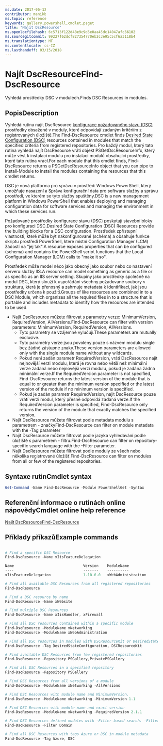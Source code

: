 ```yaml
---
ms.date: 2017-06-12
contributor: manikb
ms.topic: reference
keywords: gallery,powershell,cmdlet,psget
title: "Najít DscResource"
ms.openlocfilehash: 6c5713f122d48e9c9d5e0aa45dc14047afc56102
ms.sourcegitcommit: 99227f62dcf827354770eb2c3e95c5cf6a3118b4
ms.translationtype: MT
ms.contentlocale: cs-CZ
ms.lasthandoff: 03/15/2018
---
```

# <a name="find-dscresource"></a><span data-ttu-id="5086e-103">Najít DscResource</span><span class="sxs-lookup"><span data-stu-id="5086e-103">Find-DscResource</span></span>

<span data-ttu-id="5086e-104">Vyhledá prostředky DSC v modulech.</span><span class="sxs-lookup"><span data-stu-id="5086e-104">Finds DSC Resources in modules.</span></span>

## <a name="description"></a><span data-ttu-id="5086e-105">Popis</span><span class="sxs-lookup"><span data-stu-id="5086e-105">Description</span></span>

<span data-ttu-id="5086e-106">Vyhledá rutinu najít DscResource [konfigurace požadovaného stavu (DSC)](https://msdn.microsoft.com/PowerShell/dsc/overview) prostředky obsažené v moduly, které odpovídají zadaným kritériím z registrovaných úložiště.</span><span class="sxs-lookup"><span data-stu-id="5086e-106">The Find-DscResource cmdlet finds [Desired State Configuration (DSC)](https://msdn.microsoft.com/PowerShell/dsc/overview) resources contained in modules that match the specified criteria from registered repositories.</span></span>
<span data-ttu-id="5086e-107">Pro každý modul, který tato rutina vyhledá najít DscResource vrátí objekt PSGetDscResourceInfo, který může vést k instalaci modulu pro instalaci modulů obsahující prostředky, které tato rutina vrací.</span><span class="sxs-lookup"><span data-stu-id="5086e-107">For each module that this cmdlet finds, Find-DscResource returns a PSGetDscResourceInfo object that you can pipe to Install-Module to install the modules containing the resources that this cmdlet returns.</span></span>

<span data-ttu-id="5086e-108">DSC je nová platforma pro správu v prostředí Windows PowerShell, který umožňuje nasazení a Správa konfigurační data pro softwaru služby a správu prostředí, ve kterém se tyto služby spuštěny.</span><span class="sxs-lookup"><span data-stu-id="5086e-108">DSC is a new management platform in Windows PowerShell that enables deploying and managing configuration data for software services and managing the environment in which these services run.</span></span>

<span data-ttu-id="5086e-109">Požadované prostředky konfigurace stavu (DSC) poskytují stavební bloky pro konfiguraci DSC.</span><span class="sxs-lookup"><span data-stu-id="5086e-109">Desired State Configuration (DSC) Resources provide the building blocks for a DSC configuration.</span></span> <span data-ttu-id="5086e-110">Prostředek zpřístupní vlastnosti, které může být nakonfigurované (schéma) a obsahuje funkce skriptu prostředí PowerShell, které místní Configuration Manager (LCM) žádostí na "jej tak".</span><span class="sxs-lookup"><span data-stu-id="5086e-110">A resource exposes properties that can be configured (schema) and contains the PowerShell script functions that the Local Configuration Manager (LCM) calls to "make it so".</span></span>

<span data-ttu-id="5086e-111">Prostředek může model něco jako obecný jako soubor nebo co nastavení serveru služby IIS.</span><span class="sxs-lookup"><span data-stu-id="5086e-111">A resource can model something as generic as a file or as specific as an IIS server setting.</span></span> <span data-ttu-id="5086e-112">Skupiny jako prostředky společně na modul DSC, který slouží k uspořádání všechny požadované soubory v strukturu, která je přenosný a zahrnuje metadata k identifikaci, jak jsou prostředky určena k použití.</span><span class="sxs-lookup"><span data-stu-id="5086e-112">Groups of like resources are combined in to a DSC Module, which organizes all the required files in to a structure that is portable and includes metadata to identify how the resources are intended to be used.</span></span>

- <span data-ttu-id="5086e-113">Najít DscResource můžete filtrovat s parametry verze: MinimumVersion, RequiredVersion, AllVersions.</span><span class="sxs-lookup"><span data-stu-id="5086e-113">Find-DscResource can filter with version parameters: MinimumVersion, RequiredVersion, AllVersions.</span></span>
  - <span data-ttu-id="5086e-114">Tyto parametry se vzájemně vylučují.</span><span class="sxs-lookup"><span data-stu-id="5086e-114">These parameters are mutually exclusive.</span></span>
  - <span data-ttu-id="5086e-115">Tyto parametry verze jsou povoleny pouze s názvem modulu single bez žádné zástupné znaky.</span><span class="sxs-lookup"><span data-stu-id="5086e-115">These version parameters are allowed only with the single module name without any wildcards.</span></span>
  - <span data-ttu-id="5086e-116">Pokud není zadán parametr RequiredVersion, vrátí DscResource najít nejnovější verzi modulu, která je rovna nebo větší než minimální verze zadaná nebo nejnovější verzi modulu, pokud je zadána žádná minimální verze.</span><span class="sxs-lookup"><span data-stu-id="5086e-116">If the RequiredVersion parameter is not specified, Find-DscResource returns the latest version of the module that is equal to or greater than the minimum version specified or the latest version of the module if no minimum version is specified.</span></span>
  - <span data-ttu-id="5086e-117">Pokud je zadán parametr RequiredVersion, najít DscResource pouze vrátí verzi modul, který přesně odpovídá zadaná verze.</span><span class="sxs-lookup"><span data-stu-id="5086e-117">If the RequiredVersion parameter is specified, Find-DscResource only returns the version of the module that exactly matches the specified version.</span></span>
- <span data-ttu-id="5086e-118">Najít DscResource můžete filtrovat podle metadata modulu s parametrem - značky</span><span class="sxs-lookup"><span data-stu-id="5086e-118">Find-DscResource can filter on module metadata with the -Tag parameter</span></span>
- <span data-ttu-id="5086e-119">Najít DscResource můžete filtrovat podle jazyka vyhledávání podle úložiště s parametrem - filtru.</span><span class="sxs-lookup"><span data-stu-id="5086e-119">Find-DscResource can filter on repository-specific search language with the -Filter parameter.</span></span>
- <span data-ttu-id="5086e-120">Najít DscResource můžete filtrovat podle moduly ze všech nebo několika registrované úložišť.</span><span class="sxs-lookup"><span data-stu-id="5086e-120">Find-DscResource can filter on modules from all or few of the registered repositories.</span></span>

## <a name="cmdlet-syntax"></a><span data-ttu-id="5086e-121">Syntaxe rutin</span><span class="sxs-lookup"><span data-stu-id="5086e-121">Cmdlet syntax</span></span>
```powershell
Get-Command -Name Find-DscResource -Module PowerShellGet -Syntax
```

## <a name="cmdlet-online-help-reference"></a><span data-ttu-id="5086e-122">Referenční informace o rutinách online nápovědy</span><span class="sxs-lookup"><span data-stu-id="5086e-122">Cmdlet online help reference</span></span>

[<span data-ttu-id="5086e-123">Najít DscResource</span><span class="sxs-lookup"><span data-stu-id="5086e-123">Find-DscResource</span></span>](http://go.microsoft.com/fwlink/?LinkId=517196)

## <a name="example-commands"></a><span data-ttu-id="5086e-124">Příklady příkazů</span><span class="sxs-lookup"><span data-stu-id="5086e-124">Example commands</span></span>
```powershell

# Find a specific DSC Resource
Find-DscResource -Name xIisFeatureDelegation

Name                                Version    ModuleName                          Repository
----                                -------    ----------                          ----------
xIisFeatureDelegation               1.10.0.0   xWebAdministration                  PSGallery

# Find all available DSC Resources from all registered repositories
Find-DscResource

# Find a DSC resource by name
Find-DscResource -Name xWebsite

# Find multiple DSC Resources
Find-DscResource -Name xIisHandler, xFirewall

# Find all DSC resources contained within a specific module
Find-DscResource -ModuleName xNetworking
Find-DscResource -ModuleName xWebAdministration

# Find all DSC resources in modules with DSCResourceKit or DesiredStateConfiguration
Find-DscResource -Tag DesiredStateConfiguration, DSCResourceKit

# Find available DSC Resources from few registered repositories
Find-DscResource -Repository PSGallery,PrivatePSGallery

# Find all DSC Resources in a specified repository
Find-DscResource -Repository PSGallery

# Find DSC Resources from all versions of a module
Find-DscResource -ModuleName xNetworking -AllVersions

# Find DSC Resources with module name and MinimumVersion.
Find-DscResource -ModuleName xNetworking -MinimumVersion 1.1

# Find DSC Resources with module name and exact version
Find-DscResource -ModuleName xNetworking -RequiredVersion 2.1.1

# Find DSC Resources defined modules with -Filter based search. -Filter searches in description and module names
Find-DscResource -Filter Domain

# Find all DSC Resources with tags Azure or DSC in module metadata
Find-DscResource -Tag Azure, DSC

```

